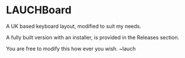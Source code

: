 # LAUCHBoard
A UK based keyboard layout, modified to suit my needs.

A fully built version with an installer, is provided in the Releases section.

You are free to modify this how ever you wish.
~lauch
